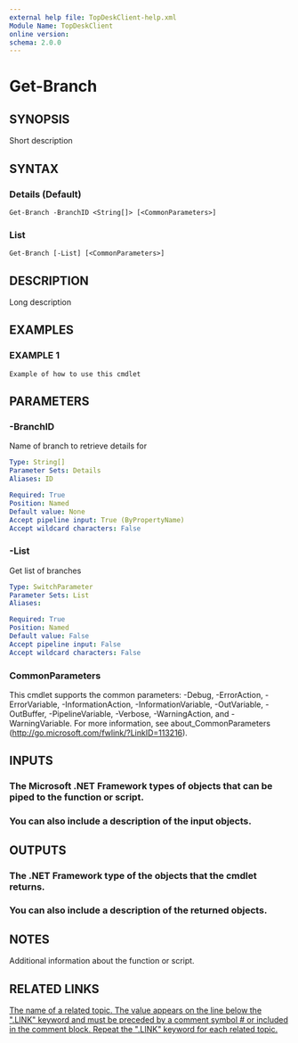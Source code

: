 ```yaml
---
external help file: TopDeskClient-help.xml
Module Name: TopDeskClient
online version:
schema: 2.0.0
---
```


# Get-Branch

## SYNOPSIS
Short description

## SYNTAX

### Details (Default)
```
Get-Branch -BranchID <String[]> [<CommonParameters>]
```

### List
```
Get-Branch [-List] [<CommonParameters>]
```

## DESCRIPTION
Long description

## EXAMPLES

### EXAMPLE 1
```
Example of how to use this cmdlet
```

## PARAMETERS

### -BranchID
Name of branch to retrieve details for

```yaml
Type: String[]
Parameter Sets: Details
Aliases: ID

Required: True
Position: Named
Default value: None
Accept pipeline input: True (ByPropertyName)
Accept wildcard characters: False
```

### -List
Get list of branches

```yaml
Type: SwitchParameter
Parameter Sets: List
Aliases:

Required: True
Position: Named
Default value: False
Accept pipeline input: False
Accept wildcard characters: False
```

### CommonParameters
This cmdlet supports the common parameters: -Debug, -ErrorAction, -ErrorVariable, -InformationAction, -InformationVariable, -OutVariable, -OutBuffer, -PipelineVariable, -Verbose, -WarningAction, and -WarningVariable. For more information, see about_CommonParameters (http://go.microsoft.com/fwlink/?LinkID=113216).

## INPUTS

### The Microsoft .NET Framework types of objects that can be piped to the function or script.
### You can also include a description of the input objects.
## OUTPUTS

### The .NET Framework type of the objects that the cmdlet returns.
### You can also include a description of the returned objects.
## NOTES
Additional information about the function or script.

## RELATED LINKS

[The name of a related topic. The value appears on the line below the ".LINK" keyword and must be preceded by a comment symbol # or included in the comment block.
Repeat the ".LINK" keyword for each related topic.]()


